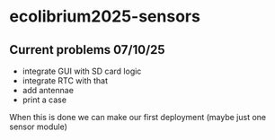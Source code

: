 ﻿# ecolibrium2025-sensors

## Current problems 07/10/25
- integrate GUI with SD card logic
- integrate RTC with that
- add antennae
- print a case
 
When this is done we can make our first deployment (maybe just one sensor module)

